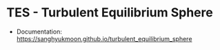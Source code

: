# TES - Turbulent Equilibrium Sphere

* Documentation: https://sanghyukmoon.github.io/turbulent_equilibrium_sphere
